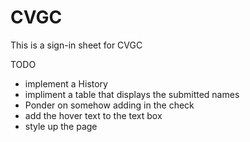 # CVGC

This is a sign-in sheet for CVGC

TODO
- implement a History
- impliment a table that displays the submitted names
- Ponder on somehow adding in the check
- add the hover text to the text box
- style up the page
